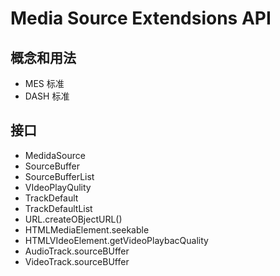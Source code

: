 # Media Source Extendsions API

## 概念和用法

- MES 标准
- DASH 标准

## 接口

- MedidaSource
- SourceBuffer
- SourceBufferList
- VIdeoPlayQulity
- TrackDefault
- TrackDefaultList
- URL.createOBjectURL()
- HTMLMediaElement.seekable
- HTMLVIdeoElement.getVideoPlaybacQuality
- AudioTrack.sourceBUffer
- VideoTrack.sourceBUffer

